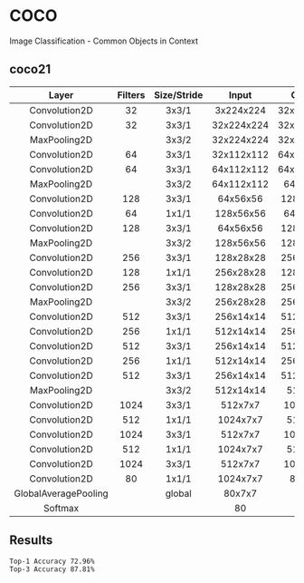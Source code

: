 # COCO

Image Classification - Common Objects in Context

## coco21

| Layer                | Filters | Size/Stride |    Input    |   Output   |
|:--------------------:|:-------:|:-----------:|:-----------:|:----------:|
| Convolution2D        |      32 |       3x3/1 |  3x224x224  | 32x224x224 |
| Convolution2D        |      32 |       3x3/1 |  32x224x224 | 32x224x224 |
|  MaxPooling2D        |         |       3x3/2 |  32x224x224 | 32x112x112 |
| Convolution2D        |      64 |       3x3/1 |  32x112x112 | 64x112x112 |
| Convolution2D        |      64 |       3x3/1 |  64x112x112 | 64x112x112 |
|  MaxPooling2D        |         |       3x3/2 |  64x112x112 |  64x56x56  |
| Convolution2D        |     128 |       3x3/1 |   64x56x56  |  128x56x56 |
| Convolution2D        |      64 |       1x1/1 |   128x56x56 |  64x56x56  |
| Convolution2D        |     128 |       3x3/1 |   64x56x56  |  128x56x56 |
|  MaxPooling2D        |         |       3x3/2 |   128x56x56 |  128x28x28 |
| Convolution2D        |     256 |       3x3/1 |   128x28x28 |  256x28x28 |
| Convolution2D        |     128 |       1x1/1 |   256x28x28 |  128x28x28 |
| Convolution2D        |     256 |       3x3/1 |   128x28x28 |  256x28x28 |
|  MaxPooling2D        |         |       3x3/2 |   256x28x28 |  256x14x14 |
| Convolution2D        |     512 |       3x3/1 |   256x14x14 |  512x14x14 |
| Convolution2D        |     256 |       1x1/1 |   512x14x14 |  256x14x14 |
| Convolution2D        |     512 |       3x3/1 |   256x14x14 |  512x14x14 |
| Convolution2D        |     256 |       1x1/1 |   512x14x14 |  256x14x14 |
| Convolution2D        |     512 |       3x3/1 |   256x14x14 |  512x14x14 |
|  MaxPooling2D        |         |       3x3/2 |   512x14x14 |   512x7x7  |
| Convolution2D        |    1024 |       3x3/1 |    512x7x7  |   1024x7x7 |
| Convolution2D        |     512 |       1x1/1 |    1024x7x7 |   512x7x7  |
| Convolution2D        |    1024 |       3x3/1 |    512x7x7  |   1024x7x7 |
| Convolution2D        |     512 |       1x1/1 |    1024x7x7 |   512x7x7  |
| Convolution2D        |    1024 |       3x3/1 |    512x7x7  |   1024x7x7 |
| Convolution2D        |      80 |       1x1/1 |    1024x7x7 |   80x7x7   |
| GlobalAveragePooling |         |      global |    80x7x7   |       80   |
| Softmax              |         |             |        80   |       80   |

## Results

```
Top-1 Accuracy 72.96%
Top-3 Accuracy 87.81%
```
